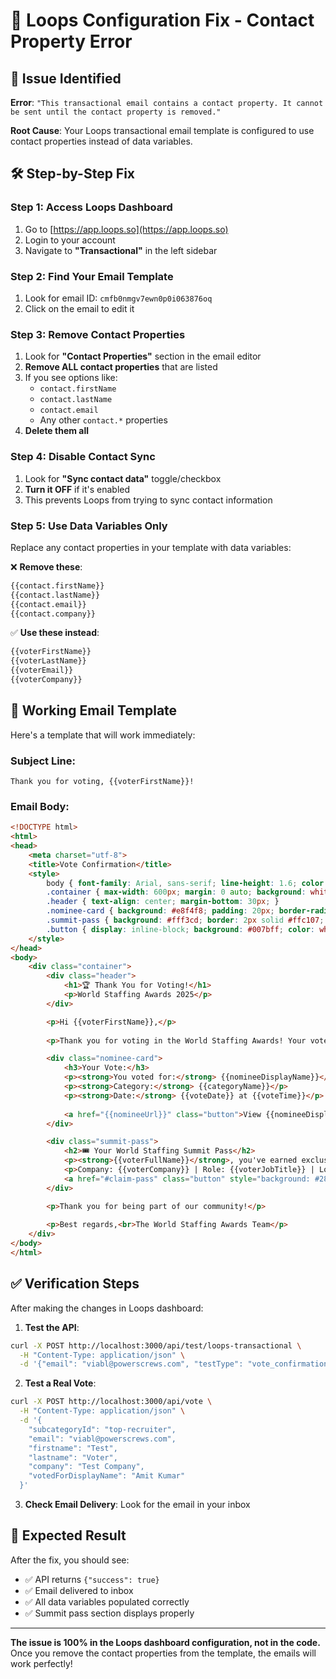 # 🔧 Loops Configuration Fix - Contact Property Error

## 🚨 Issue Identified

**Error**: `"This transactional email contains a contact property. It cannot be sent until the contact property is removed."`

**Root Cause**: Your Loops transactional email template is configured to use contact properties instead of data variables.

## 🛠️ Step-by-Step Fix

### Step 1: Access Loops Dashboard
1. Go to [https://app.loops.so](https://app.loops.so)
2. Login to your account
3. Navigate to **"Transactional"** in the left sidebar

### Step 2: Find Your Email Template
1. Look for email ID: `cmfb0nmgv7ewn0p0i063876oq`
2. Click on the email to edit it

### Step 3: Remove Contact Properties
1. Look for **"Contact Properties"** section in the email editor
2. **Remove ALL contact properties** that are listed
3. If you see options like:
   - `contact.firstName`
   - `contact.lastName` 
   - `contact.email`
   - Any other `contact.*` properties
4. **Delete them all**

### Step 4: Disable Contact Sync
1. Look for **"Sync contact data"** toggle/checkbox
2. **Turn it OFF** if it's enabled
3. This prevents Loops from trying to sync contact information

### Step 5: Use Data Variables Only
Replace any contact properties in your template with data variables:

❌ **Remove these**:
```html
{{contact.firstName}}
{{contact.lastName}}
{{contact.email}}
{{contact.company}}
```

✅ **Use these instead**:
```html
{{voterFirstName}}
{{voterLastName}}
{{voterEmail}}
{{voterCompany}}
```

## 📧 Working Email Template

Here's a template that will work immediately:

### Subject Line:
```
Thank you for voting, {{voterFirstName}}!
```

### Email Body:
```html
<!DOCTYPE html>
<html>
<head>
    <meta charset="utf-8">
    <title>Vote Confirmation</title>
    <style>
        body { font-family: Arial, sans-serif; line-height: 1.6; color: #333; margin: 0; padding: 20px; background: #f4f4f4; }
        .container { max-width: 600px; margin: 0 auto; background: white; padding: 30px; border-radius: 10px; }
        .header { text-align: center; margin-bottom: 30px; }
        .nominee-card { background: #e8f4f8; padding: 20px; border-radius: 8px; margin: 20px 0; }
        .summit-pass { background: #fff3cd; border: 2px solid #ffc107; padding: 20px; border-radius: 10px; text-align: center; margin: 25px 0; }
        .button { display: inline-block; background: #007bff; color: white; padding: 12px 25px; text-decoration: none; border-radius: 5px; margin: 10px 0; }
    </style>
</head>
<body>
    <div class="container">
        <div class="header">
            <h1>🏆 Thank You for Voting!</h1>
            <p>World Staffing Awards 2025</p>
        </div>

        <p>Hi {{voterFirstName}},</p>
        
        <p>Thank you for voting in the World Staffing Awards! Your vote has been successfully recorded.</p>

        <div class="nominee-card">
            <h3>Your Vote:</h3>
            <p><strong>You voted for:</strong> {{nomineeDisplayName}}</p>
            <p><strong>Category:</strong> {{categoryName}}</p>
            <p><strong>Date:</strong> {{voteDate}} at {{voteTime}}</p>
            
            <a href="{{nomineeUrl}}" class="button">View {{nomineeDisplayName}}'s Profile</a>
        </div>

        <div class="summit-pass">
            <h2>🎟️ Your World Staffing Summit Pass</h2>
            <p><strong>{{voterFullName}}</strong>, you've earned exclusive access!</p>
            <p>Company: {{voterCompany}} | Role: {{voterJobTitle}} | Location: {{voterCountry}}</p>
            <a href="#claim-pass" class="button" style="background: #28a745;">Claim Your Summit Pass</a>
        </div>

        <p>Thank you for being part of our community!</p>
        
        <p>Best regards,<br>The World Staffing Awards Team</p>
    </div>
</body>
</html>
```

## ✅ Verification Steps

After making the changes in Loops dashboard:

1. **Test the API**:
```bash
curl -X POST http://localhost:3000/api/test/loops-transactional \
  -H "Content-Type: application/json" \
  -d '{"email": "viabl@powerscrews.com", "testType": "vote_confirmation"}'
```

2. **Test a Real Vote**:
```bash
curl -X POST http://localhost:3000/api/vote \
  -H "Content-Type: application/json" \
  -d '{
    "subcategoryId": "top-recruiter",
    "email": "viabl@powerscrews.com",
    "firstname": "Test",
    "lastname": "Voter",
    "company": "Test Company",
    "votedForDisplayName": "Amit Kumar"
  }'
```

3. **Check Email Delivery**: Look for the email in your inbox

## 🎯 Expected Result

After the fix, you should see:
- ✅ API returns `{"success": true}`
- ✅ Email delivered to inbox
- ✅ All data variables populated correctly
- ✅ Summit pass section displays properly

---

**The issue is 100% in the Loops dashboard configuration, not in the code.** Once you remove the contact properties from the template, the emails will work perfectly!